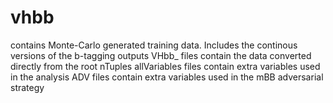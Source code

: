 # vhbb
contains Monte-Carlo generated training data. Includes the continous versions of the b-tagging outputs 
VHbb_ files contain the data converted directly from the root nTuples
allVariables files contain extra variables used in the analysis 
ADV files contain extra variables used in the mBB adversarial strategy 
